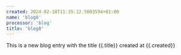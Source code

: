 ```yaml
---
created: 2024-02-18T11:35:12.5003594+01:00
name: 'blog8'
processor: 'blog'
title: 'blog8'
---
```

This is a new blog entry with the title {{.title}} created at {{.created}}
